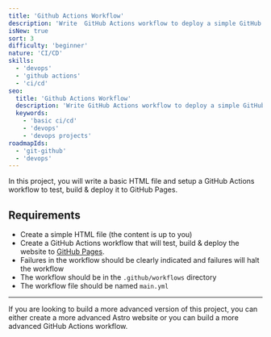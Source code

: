 ```yaml
---
title: 'Github Actions Workflow'
description: 'Write  GitHub Actions workflow to deploy a simple GitHub Pages site.'
isNew: true
sort: 3
difficulty: 'beginner'
nature: 'CI/CD'
skills:
  - 'devops'
  - 'github actions'
  - 'ci/cd'
seo:
  title: 'Github Actions Workflow'
  description: 'Write GitHub Actions workflow to deploy a simple GitHub Pages site.'
  keywords:
    - 'basic ci/cd'
    - 'devops'
    - 'devops projects'
roadmapIds:
  - 'git-github'
  - 'devops'
---
```


In this project, you will write a basic HTML file and setup a GitHub Actions workflow to test, build & deploy it to GitHub Pages.

## Requirements

- Create a simple HTML file (the content is up to you)
- Create a GitHub Actions workflow that will test, build & deploy the website to [GitHub Pages](https://pages.github.com/).
- Failures in the workflow should be clearly indicated and failures will halt the workflow
- The workflow should be in the `.github/workflows` directory
- The workflow file should be named `main.yml`

<hr />

If you are looking to build a more advanced version of this project, you can either create a more advanced Astro website or you can build a more advanced GitHub Actions workflow.
